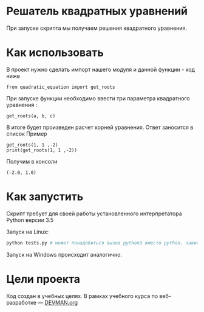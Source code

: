 # Решатель квадратных уравнений

При запуске скрипта мы получаем решения квадратного уравнения.

# Как использовать

В проект нужно сделать импорт нашего модуля и данной функции - код ниже
```
from quadratic_equation import get_roots
```
При запуске функции необходимо ввести три параметра квадратного уравнения :
```
get_roots(a, b, c)
```
В итоге будет произведен расчет корней уравнения. Ответ заносится в список
Пример 
```
get_roots(1, 1 ,-2)
print(get_roots(1, 1 ,-2))
```
Получим в консоли
```
(-2.0, 1.0)
```

# Как запустить

Скрипт требует для своей работы установленного интерпретатора Python версии 3.5

Запуск на Linux:

```bash
python tests.py # может понадобиться вызов python3 вместо python, зависит от настроек операционной системы
```

Запуск на Windows происходит аналогично.

# Цели проекта

Код создан в учебных целях. В рамках учебного курса по веб-разработке ― [DEVMAN.org](https://devman.org)
